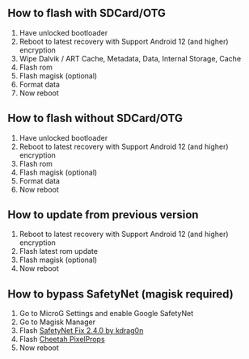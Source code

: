 ## How to flash with SDCard/OTG
1. Have unlocked bootloader
2. Reboot to latest recovery with Support Android 12 (and higher) encryption
3. Wipe Dalvik / ART Cache, Metadata, Data, Internal Storage, Cache
4. Flash rom
5. Flash magisk (optional)
6. Format data
7. Now reboot

 ## How to flash without SDCard/OTG
1. Have unlocked bootloader
2. Reboot to latest recovery with Support Android 12 (and higher) encryption
3. Flash rom
4. Flash magisk (optional)
5. Format data
6. Now reboot

 ## How to update from previous version
1. Reboot to latest recovery with Support Android 12 (and higher) encryption
2. Flash latest rom update
3. Flash magisk (optional)
4. Now reboot

 ## How to bypass SafetyNet (magisk required)
1. Go to MicroG Settings and enable Google SafetyNet
2. Go to Magisk Manager
3. Flash [SafetyNet Fix 2.4.0 by kdrag0n ](https://github.com/kdrag0n/safetynet-fix/releases/tag/v2.4.0)
4. Flash [Cheetah PixelProps](https://t.me/PixelProps/135)
5. Now reboot

